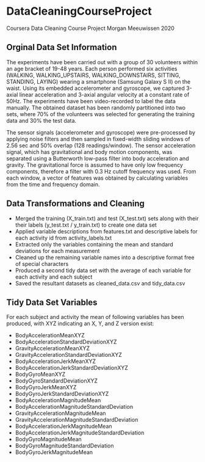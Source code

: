 # DataCleaningCourseProject
Coursera Data Cleaning Course Project
Morgan Meeuwissen 2020

## Orginal Data Set Information

The experiments have been carried out with a group of 30 volunteers within an age bracket of 19-48 years. Each person performed six activities (WALKING, WALKING_UPSTAIRS, WALKING_DOWNSTAIRS, SITTING, STANDING, LAYING) wearing a smartphone (Samsung Galaxy S II) on the waist. Using its embedded accelerometer and gyroscope, we captured 3-axial linear acceleration and 3-axial angular velocity at a constant rate of 50Hz. The experiments have been video-recorded to label the data manually. The obtained dataset has been randomly partitioned into two sets, where 70% of the volunteers was selected for generating the training data and 30% the test data.

The sensor signals (accelerometer and gyroscope) were pre-processed by applying noise filters and then sampled in fixed-width sliding windows of 2.56 sec and 50% overlap (128 readings/window). The sensor acceleration signal, which has gravitational and body motion components, was separated using a Butterworth low-pass filter into body acceleration and gravity. The gravitational force is assumed to have only low frequency components, therefore a filter with 0.3 Hz cutoff frequency was used. From each window, a vector of features was obtained by calculating variables from the time and frequency domain.

## Data Transformations and Cleaning
* Merged the training (X_train.txt) and test (X_test.txt) sets along with their their labels (y_test.txt / y_train.txt) to create one data set
* Applied variable descriptions from features.txt and descriptive labels for each activity id from activity_labels.txt
* Extracted only the variables containing the mean and standard deviations for each measurement
* Cleaned up the remaining variable names into a descriptive format free of special characters
* Produced a second tidy data set with the average of each variable for each activity and each subject
* Saved the resultant datasets as cleaned_data.csv and tidy_data.csv

## Tidy Data Set Variables
For each subject and activity the mean of following variables has been produced, with XYZ indicating an X, Y, and Z version exist:
* BodyAccelerationMeanXYZ
* BodyAccelerationStandardDeviationXYZ
* GravityAccelerationMeanXYZ
* GravityAccelerationStandardDeviationXYZ
* BodyAccelerationJerkMeanXYZ
* BodyAccelerationJerkStandardDeviationXYZ
* BodyGyroMeanXYZ
* BodyGyroStandardDeviationXYZ
* BodyGyroJerkMeanXYZ
* BodyGyroJerkStandardDeviationXYZ
* BodyAccelerationMagnitudeMean
* BodyAccelerationMagnitudeStandardDeviation
* GravityAccelerationMagnitudeMean
* GravityAccelerationMagnitudeStandardDeviation
* BodyAccelerationJerkMagnitudeMean
* BodyAccelerationJerkMagnitudeStandardDeviation
* BodyGyroMagnitudeMean
* BodyGyroMagnitudeStandardDeviation
* BodyGyroJerkMagnitudeMean
